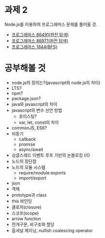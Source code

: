 # 과제 2
Node.js를 이용하여 프로그래머스 문제를 풀어올 것.
* [프로그래머스 86491(완전 탐색)](https://programmers.co.kr/learn/courses/30/lessons/86491)
* [프로그래머스 86971(완전 탐색)](https://school.programmers.co.kr/learn/courses/30/lessons/86971)
* [프로그래머스 1844(BFS)](https://school.programmers.co.kr/learn/courses/30/lessons/1844)

# 공부해볼 것
* node.js의 정의는?(javascript와 node.js의 차이)
* LTS?
* npm?
* package.json?
* java와 javascript의 차이
* javascript의 변수 선언 방법
    * 호이스팅?
    * var, let, const의 차이
* commonJS, ES6?
* 비동기
    * callback
    * promise
    * async/await
* 싱글스레드 이벤트 루프 기반의 논블로킹 I/O
* 노드의 장단점
* 노드의 모듈 시스템
    * require/module.exports
    * import/export
* json
* 객체
* prototype과 class
* this 바인딩
* 클로저(closure)
* 스코프(scope)
* arrow function
* 전개구문, 비구조화 할당
* 옵셔널 체이닝, nullish coalescing operator